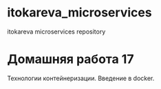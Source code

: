 # itokareva_microservices
itokareva microservices repository

# Домашняя работа 17

  Технологии контейнеризации. Введение в docker.
